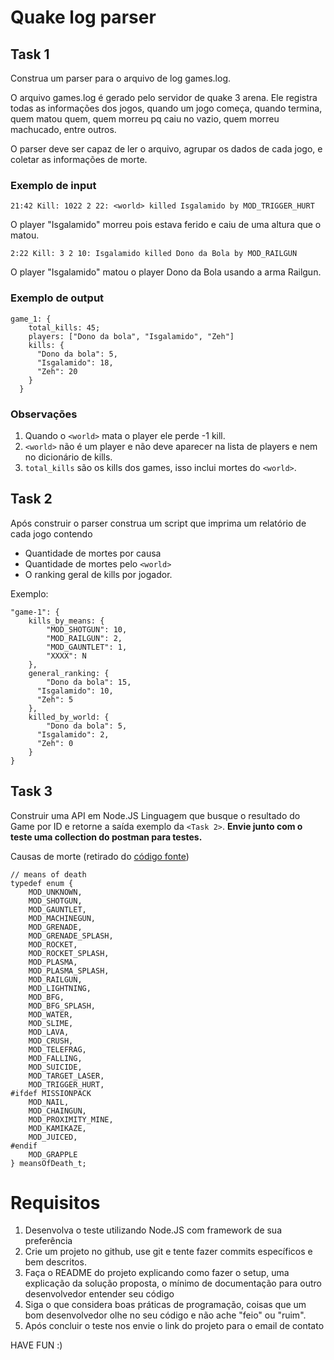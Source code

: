 # Quake log parser

## Task 1

Construa um parser para o arquivo de log games.log.

O arquivo games.log é gerado pelo servidor de quake 3 arena. Ele registra todas as informações dos jogos, quando um jogo começa, quando termina, quem matou quem, quem morreu pq caiu no vazio, quem morreu machucado, entre outros.

O parser deve ser capaz de ler o arquivo, agrupar os dados de cada jogo, e coletar as informações de morte.

### Exemplo de input

  	21:42 Kill: 1022 2 22: <world> killed Isgalamido by MOD_TRIGGER_HURT
  
  O player "Isgalamido" morreu pois estava ferido e caiu de uma altura que o matou.

  	2:22 Kill: 3 2 10: Isgalamido killed Dono da Bola by MOD_RAILGUN
  
  O player "Isgalamido" matou o player Dono da Bola usando a arma Railgun.
  
### Exemplo de output

    game_1: {
	    total_kills: 45;
	    players: ["Dono da bola", "Isgalamido", "Zeh"]
	    kills: {
	      "Dono da bola": 5,
	      "Isgalamido": 18,
	      "Zeh": 20
	    }
	  }

### Observações

1. Quando o `<world>` mata o player ele perde -1 kill.
2. `<world>` não é um player e não deve aparecer na lista de players e nem no dicionário de kills.
3. `total_kills` são os kills dos games, isso inclui mortes do `<world>`.

## Task 2

Após construir o parser construa um script que imprima um relatório de cada jogo contendo
- Quantidade de mortes por causa
- Quantidade de mortes pelo `<world>`
- O ranking geral de kills por jogador.

Exemplo:

	"game-1": {
		kills_by_means: {
			"MOD_SHOTGUN": 10,
			"MOD_RAILGUN": 2,
			"MOD_GAUNTLET": 1,
			"XXXX": N
		},
		general_ranking: {
			"Dono da bola": 15,
	      "Isgalamido": 10,
	      "Zeh": 5
		},
		killed_by_world: {
			"Dono da bola": 5,
	      "Isgalamido": 2,
	      "Zeh": 0
		}
	}

## Task 3

Construir uma API em Node.JS Linguagem que busque o resultado do Game por ID e retorne a saída exemplo da `<Task 2>`. **Envie junto com o teste uma collection do postman para testes.**


Causas de morte (retirado do [código fonte](https://github.com/id-Software/Quake-III-Arena/blob/master/code/game/bg_public.h))

	// means of death
	typedef enum {
		MOD_UNKNOWN,
		MOD_SHOTGUN,
		MOD_GAUNTLET,
		MOD_MACHINEGUN,
		MOD_GRENADE,
		MOD_GRENADE_SPLASH,
		MOD_ROCKET,
		MOD_ROCKET_SPLASH,
		MOD_PLASMA,
		MOD_PLASMA_SPLASH,
		MOD_RAILGUN,
		MOD_LIGHTNING,
		MOD_BFG,
		MOD_BFG_SPLASH,
		MOD_WATER,
		MOD_SLIME,
		MOD_LAVA,
		MOD_CRUSH,
		MOD_TELEFRAG,
		MOD_FALLING,
		MOD_SUICIDE,
		MOD_TARGET_LASER,
		MOD_TRIGGER_HURT,
	#ifdef MISSIONPACK
		MOD_NAIL,
		MOD_CHAINGUN,
		MOD_PROXIMITY_MINE,
		MOD_KAMIKAZE,
		MOD_JUICED,
	#endif
		MOD_GRAPPLE
	} meansOfDeath_t;



# Requisitos

1. Desenvolva o teste utilizando Node.JS com framework de sua preferência
2. Crie um projeto no github, use git e tente fazer commits específicos e bem descritos.
3. Faça o README do projeto explicando como fazer o setup, uma explicação da solução proposta, o mínimo de documentação para outro desenvolvedor entender seu código
4. Siga o que considera boas práticas de programação, coisas que um bom desenvolvedor olhe no seu código e não ache "feio" ou "ruim".
5. Após concluir o teste nos envie o link do projeto para o email de contato

HAVE FUN :)
